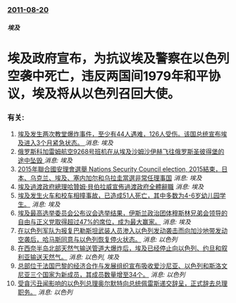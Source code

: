 ### [2011-08-20](/news/2011/08/20/index.md)

##### 埃及
#  埃及政府宣布，为抗议埃及警察在以色列空袭中死亡，违反两国间1979年和平协议，埃及将从以色列召回大使。




### 有关:

1. [埃及发生两次教堂爆炸事件，至少有44人遇难，126人受伤。该国总统宣布埃及进入3个月紧急状态。 ](/zh/news/2017/04/9/埃及发生两次教堂爆炸事件-至少有44人遇难-126人受伤-该国总统宣布埃及进入3个月紧急状态.md) _消息: 埃及_
2. [俄罗斯科加雷姆航空9268号班机在从埃及沙姆沙伊赫飞往俄罗斯圣彼得堡的途中坠毁 ](/zh/news/2015/10/31/俄罗斯科加雷姆航空9268号班机在从埃及沙姆沙伊赫飞往俄罗斯圣彼得堡的途中坠毁.md) _消息: 埃及_
3. [2015年聯合國安理會選舉 Nations Security Council election, 2015結束，日本、乌克兰、埃及、塞内加尔和乌拉圭當選非常任理事国](/zh/news/2015/10/15/2015年聯合國安理會選舉-Nations-Security-Council-election-2015結束-日本-乌.md) _消息: 埃及_
4. [埃及過渡政府總理哈贊姆·貝伯拉威宣佈過渡政府全體辭職](/zh/news/2014/02/24/埃及過渡政府總理哈贊姆-貝伯拉威宣佈過渡政府全體辭職.md) _消息: 埃及_
5. [埃及发生火车和校车相撞事故，已造成51人死亡，其中多数为4-6岁幼儿园学生。](/zh/news/2012/11/17/埃及发生火车和校车相撞事故-已造成51人死亡-其中多数为4-6岁幼儿园学生.md) _消息: 埃及_
6. [ 埃及最高选举委员会公布议会选举结果，伊斯兰政治团体穆斯林兄弟会领导的自由与正义党取得超过47%的席位，成为最大赢家。](/zh/news/2012/01/21/埃及最高选举委员会公布议会选举结果-伊斯兰政治团体穆斯林兄弟会领导的自由与正义党取得超过47-的席位-成为最大赢家.md) _消息: 埃及_
7. [ 在以色列军队为报复巴勒斯坦武装人员渗入以色列发动袭击而向加沙地带发动空袭后，哈马斯同意与以色列恢复停火状态。](/zh/news/2011/08/21/在以色列军队为报复巴勒斯坦武装人员渗入以色列发动袭击而向加沙地带发动空袭后-哈马斯同意与以色列恢复停火状态.md) _消息: 以色列_
8. [在西奈半岛北部天然气输送管道大爆炸后，埃及已经停止向以色列、约旦和叙利亚输送天然气。](/zh/news/2011/02/5/在西奈半岛北部天然气输送管道大爆炸后-埃及已经停止向以色列-约旦和叙利亚输送天然气.md) _消息: 以色列, 埃及_
9. [ 总部位于法国巴黎的经济合作与发展组织宣布吸收爱沙尼亚、以色列和斯洛文尼亚三个国家为新成员，其成员数量增至34个。](/zh/news/2010/05/10/总部位于法国巴黎的经济合作与发展组织宣布吸收爱沙尼亚-以色列和斯洛文尼亚三个国家为新成员-其成员数量增至34个.md) _消息: 以色列_
10. [受貪污丑闻影响的以色列总理奥尔默特向总统佩雷斯递交辞呈，正式辞去总理职务。](/zh/news/2008/09/21/受貪污丑闻影响的以色列总理奥尔默特向总统佩雷斯递交辞呈-正式辞去总理职务.md) _消息: 以色列_
